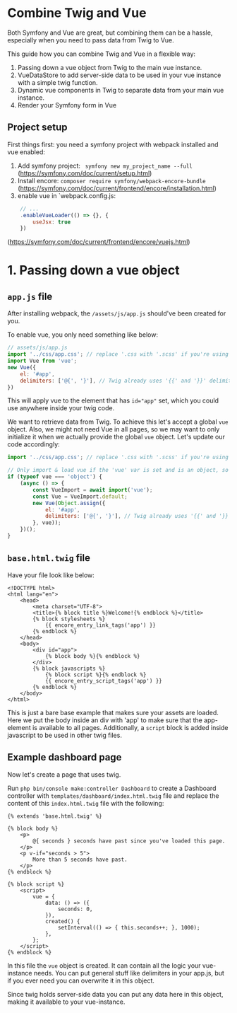 # Combine Twig and Vue

Both Symfony and Vue are great, but combining them can be a hassle, especially when
you need to pass data from Twig to Vue. 

This guide how you can combine Twig and Vue in a flexible way:

1. Passing down a vue object from Twig to the main vue instance.
2. VueDataStore to add server-side data to be used in your vue instance with a simple twig function.
3. Dynamic vue components in Twig to separate data from your main vue instance.
4. Render your Symfony form in Vue

## Project setup

First things first: you need a symfony project with webpack installed and vue enabled:

1.  Add symfony project: ` symfony new my_project_name --full`  
(https://symfony.com/doc/current/setup.html)
2. Install encore: `composer require symfony/webpack-encore-bundle`
(https://symfony.com/doc/current/frontend/encore/installation.html)
3. enable vue in `webpack.config.js:
```js
    // ...
    .enableVueLoader(() => {}, {
        useJsx: true
    })
```
(https://symfony.com/doc/current/frontend/encore/vuejs.html)


# 1. Passing down a vue object

## `app.js` file

After installing webpack, the `/assets/js/app.js` should've been created for you. 

To enable vue, you only need something like below:
```js
// assets/js/app.js
import '../css/app.css'; // replace '.css with '.scss' if you're using sass.
import Vue from 'vue';
new Vue({
    el: '#app',
    delimiters: ['@{', '}'], // Twig already uses '{{' and '}}' delimiters, so here we specify an alternative.
})
```
This will apply vue to the element that has `id="app"` set, which you could use anywhere
inside your twig code.

We want to retrieve data from Twig. To achieve this let's accept a global `vue` object.
Also, we might not need Vue in all pages, so we may want to only initialize it when
we actually provide the global `vue` object. Let's update our code accordingly:

```js
import '../css/app.css'; // replace '.css with '.scss' if you're using sass.

// Only import & load vue if the 'vue' var is set and is an object, so that other pages have smalled js files to load.
if (typeof vue === 'object') {
    (async () => {
        const VueImport = await import('vue');
        const Vue = VueImport.default;
        new Vue(Object.assign({
            el: '#app',
            delimiters: ['@{', '}'], // Twig already uses '{{' and '}}' delimiters, so here we specify an alternative.
        }, vue));
    })();
}
```


## `base.html.twig` file

Have your file look like below:
```twig
<!DOCTYPE html>
<html lang="en">
    <head>
        <meta charset="UTF-8">
        <title>{% block title %}Welcome!{% endblock %}</title>
        {% block stylesheets %}
            {{ encore_entry_link_tags('app') }}
        {% endblock %}
    </head>
    <body>
        <div id="app">
            {% block body %}{% endblock %}
        </div>
        {% block javascripts %}
            {% block script %}{% endblock %}
            {{ encore_entry_script_tags('app') }}
        {% endblock %}
    </body>
</html>
```
This is just a bare base example that makes sure your assets are loaded. 
Here we put the body inside an div with 'app' to make sure that the app-element
is available to all pages.
Additionally, a `script` block is added inside javascript to be used in
other twig files.

## Example dashboard page

Now let's create a page that uses twig.

Run `php bin/console make:controller Dashboard` to
create a Dashboard controller with `templates/dashboard/index.html.twig` file and
replace the content of this `index.html.twig` file with the following:
```twig
{% extends 'base.html.twig' %}

{% block body %}
    <p>
        @{ seconds } seconds have past since you've loaded this page.
    </p>
    <p v-if="seconds > 5">
        More than 5 seconds have past.
    </p>
{% endblock %}

{% block script %}
    <script>
        vue = {
            data: () => ({
                seconds: 0,
            }),
            created() {
                setInterval(() => { this.seconds++; }, 1000);
            },
        };
    </script>
{% endblock %}
```

In this file the `vue` object is created. It can contain all the logic your
vue-instance needs. You can put general stuff like delimiters in your app.js, but if
you ever need you can overwrite it in this object.

Since twig holds server-side data you can put any data here in this object, making it
available to your vue-instance.